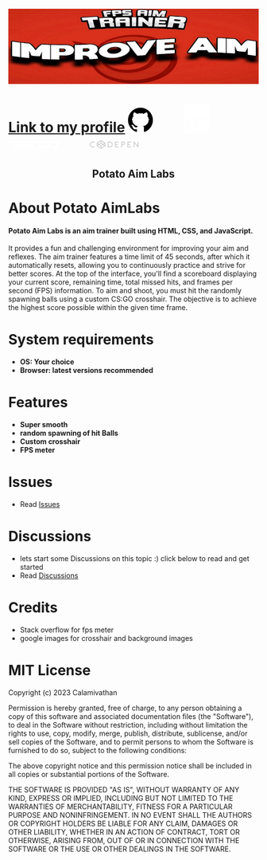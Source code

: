   <p align="center">
  <a href="https://github.com/Calamivathan/Potato-AimLabs.github.io/tree/main"><img src="https://raw.githubusercontent.com/Calamivathan/Potato-AimLabs/main/src/images/maxresdefault.jpg" />
</p>

<p align="center">
  <h1><a href="https://github.com/Calamivathan">Link to my profile</a>
  <a href="https://github.com/Calamivathan"><img src="https://raw.githubusercontent.com/Calamivathan/Potato-AimLabs/main/src/images/github.png"></a>&emsp;&emsp;
  <a href="https://www.linkedin.com/in/ritik-sehrawat-b4555624b/"><img src="https://raw.githubusercontent.com/Calamivathan/Potato-AimLabs/main/src/images/linkedin.png"></a>&emsp;&emsp;
  <a href="https://www.awwwards.com/Calamivathan/"><img src="https://raw.githubusercontent.com/Calamivathan/Potato-AimLabs/main/src/images/Awwards.png"></a>&emsp;&emsp;
  <a href="https://codepen.io/Calamivathan"><img src="https://raw.githubusercontent.com/Calamivathan/Potato-AimLabs/main/src/images/codepen.png"></a></h1>
</p>


   <h2> <div align="center"><b> Potato Aim Labs </b></div> </h2>

<h1>About Potato AimLabs</h1>
  
#### Potato Aim Labs is an aim trainer built using HTML, CSS, and JavaScript.
It provides a fun and challenging environment for improving your aim and reflexes.
The aim trainer features a time limit of 45 seconds, after which it automatically resets, allowing you to continuously practice and strive for better scores.
At the top of the interface, you'll find a scoreboard displaying your current score, remaining time, total missed hits, and frames per second (FPS) information.
To aim and shoot, you must hit the randomly spawning balls using a custom CS:GO crosshair.
The objective is to achieve the highest score possible within the given time frame.


<h1>System requirements</h1>

- <strong>OS: Your choice</strong>
- <strong>Browser: latest versions recommended</strong>

<h1>Features</h1>

- <strong>Super smooth</strong>
- <strong>random spawning of hit Balls</strong>
- <strong>Custom crosshair</strong>
- <strong>FPS meter</strong>
  
<h1>Issues</h1>

- Read [Issues](https://github.com/Calamivathan/Potato-AimLabs/issues)

<h1>Discussions</h1>

- lets start some Discussions on this topic :) click below to read and get started
- Read [Discussions](https://github.com/Calamivathan/Potato-AimLabs/discussions)

<h1>Credits</h1>

- Stack overflow for fps meter
- google images for crosshair and background images

<h1>MIT License</h1>
<p>Copyright (c) 2023 Calamivathan

Permission is hereby granted, free of charge, to any person obtaining a copy
of this software and associated documentation files (the "Software"), to deal
in the Software without restriction, including without limitation the rights
to use, copy, modify, merge, publish, distribute, sublicense, and/or sell
copies of the Software, and to permit persons to whom the Software is
furnished to do so, subject to the following conditions:

The above copyright notice and this permission notice shall be included in all
copies or substantial portions of the Software.

THE SOFTWARE IS PROVIDED "AS IS", WITHOUT WARRANTY OF ANY KIND, EXPRESS OR
IMPLIED, INCLUDING BUT NOT LIMITED TO THE WARRANTIES OF MERCHANTABILITY,
FITNESS FOR A PARTICULAR PURPOSE AND NONINFRINGEMENT. IN NO EVENT SHALL THE
AUTHORS OR COPYRIGHT HOLDERS BE LIABLE FOR ANY CLAIM, DAMAGES OR OTHER
LIABILITY, WHETHER IN AN ACTION OF CONTRACT, TORT OR OTHERWISE, ARISING FROM,
OUT OF OR IN CONNECTION WITH THE SOFTWARE OR THE USE OR OTHER DEALINGS IN THE
SOFTWARE.</p>
